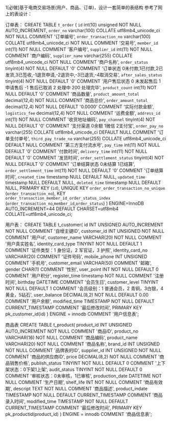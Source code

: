 1[必做]基于电商交易场景(用户、商品、订单)，设计一套简单的表结构
参考了网上的表设计：

订单表：
CREATE TABLE `t_order` (
  `id` int(10) unsigned NOT NULL AUTO_INCREMENT,
  `order_no` varchar(100) COLLATE utf8mb4_unicode_ci NOT NULL COMMENT '订单编号',
  `order_transaction_no` varchar(100) COLLATE utf8mb4_unicode_ci NOT NULL COMMENT '交易号',
  `member_id` int(11) NOT NULL COMMENT '客户编号',
  `supplier_id` int(11) NOT NULL COMMENT '商户编码',
  `supplier_name` varchar(255) COLLATE utf8mb4_unicode_ci NOT NULL COMMENT '商户名称',
  `order_status` tinyint(4) NOT NULL DEFAULT '0' COMMENT '订单状态 0未付款,1已付款,2已发货,3已签收,-1退货申请,-2退货中,-3已退货,-4取消交易',
  `after_sales_status` tinyint(4) NOT NULL DEFAULT '0' COMMENT '用户售后状态 0 未发起售后 1 申请售后 -1 售后已取消 2 处理中 200 处理完毕',
  `product_count` int(11) NOT NULL DEFAULT '0' COMMENT '商品数量',
  `product_amount_total` decimal(12,4) NOT NULL COMMENT '商品总价',
  `order_amount_total` decimal(12,4) NOT NULL DEFAULT '0.0000' COMMENT '实际付款金额',
  `logistics_fee` decimal(12,4) NOT NULL COMMENT '运费金额',
  `address_id` int(11) NOT NULL COMMENT '收货地址编码',
  `pay_channel` tinyint(4) NOT NULL DEFAULT '0' COMMENT '支付渠道 0余额 1微信 2支付宝',
  `order_pay_no` varchar(255) COLLATE utf8mb4_unicode_ci DEFAULT NULL COMMENT '订单支付单号',
  `third_pay_trade_no` varchar(255) COLLATE utf8mb4_unicode_ci DEFAULT NULL COMMENT '第三方支付流水号',
  `pay_time` int(11) NOT NULL DEFAULT '0' COMMENT '付款时间',
  `delivery_time` int(11) NOT NULL DEFAULT '0' COMMENT '发货时间',
  `order_settlement_status` tinyint(4) NOT NULL DEFAULT '0' COMMENT '订单结算状态 0未结算 1已结算',
  `order_settlement_time` int(11) NOT NULL DEFAULT '0' COMMENT '订单结算时间',
  `created_time` timestamp NULL DEFAULT NULL,
  `updated_time` timestamp NULL DEFAULT NULL,
  `deleted_time` timestamp NULL DEFAULT NULL,
  PRIMARY KEY (`id`),
  UNIQUE KEY `order_order_transaction_no_unique` (`order_transaction_no`),
  KEY `order_transaction_member_id_order_status_index` (`order_transaction_no`,`member_id`,`order_status`)
) ENGINE=InnoDB AUTO_INCREMENT=44 DEFAULT CHARSET=utf8mb4 COLLATE=utf8mb4_unicode_ci;


用户表：
CREATE TABLE t_customer(
  id INT UNSIGNED AUTO_INCREMENT NOT NULL COMMENT '自增主键ID',
  customer_id INT UNSIGNED NOT NULL COMMENT '用户id',
  customer_name VARCHAR(20) NOT NULL COMMENT '用户真实姓名',
  identity_card_type TINYINT NOT NULL DEFAULT 1 COMMENT '证件类型：1 身份证，2 军官证，3 护照',
  identity_card_no VARCHAR(20) COMMENT '证件号码',
  mobile_phone INT UNSIGNED COMMENT '手机号',
  customer_email VARCHAR(50) COMMENT '邮箱',
  gender CHAR(1) COMMENT '性别',
  user_point INT NOT NULL DEFAULT 0 COMMENT '用户积分',
  register_time timestamp NOT NULL COMMENT '注册时间',
  birthday DATETIME COMMENT '会员生日',
  customer_level TINYINT NOT NULL DEFAULT 1 COMMENT '会员级别：1 普通会员，2 青铜，3白银，4黄金，5钻石',
  user_balance DECIMAL(8,2) NOT NULL DEFAULT 0.00 COMMENT '用户余额',
  modified_time TIMESTAMP NOT NULL DEFAULT CURRENT_TIMESTAMP COMMENT '最后修改时间',
  PRIMARY KEY pk_customer_id(id)
) ENGINE = innodb COMMENT '用户信息表';

商品表
CREATE TABLE t_product(
  product_id INT UNSIGNED AUTO_INCREMENT NOT NULL COMMENT '商品ID',
  product_no VARCHAR(16) NOT NULL COMMENT '商品编码',
  product_name VARCHAR(20) NOT NULL COMMENT '商品名称',
  brand_id INT UNSIGNED NOT NULL COMMENT '品牌表的ID',
  supplier_id INT UNSIGNED NOT NULL COMMENT '商品的供应商ID',
  price DECIMAL(8,2) NOT NULL COMMENT '商品销售价格',
  publish_status TINYINT NOT NULL DEFAULT 0 COMMENT '上下架状态：0下架1上架',
  audit_status TINYINT NOT NULL DEFAULT 0 COMMENT '审核状态：0未审核，1已审核',
  production_date DATETIME NOT NULL COMMENT '生产日期',
  shelf_life INT NOT NULL COMMENT '商品有效期',
  descript TEXT NOT NULL COMMENT '商品描述',
  product_indate TIMESTAMP NOT NULL DEFAULT CURRENT_TIMESTAMP COMMENT '商品录入时间',
  modified_time TIMESTAMP NOT NULL DEFAULT CURRENT_TIMESTAMP COMMENT '最后修改时间',
  PRIMARY KEY pk_productid(product_id)
) ENGINE = innodb COMMENT '商品信息表';


